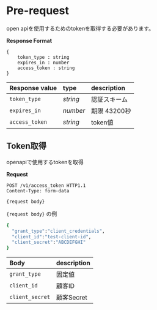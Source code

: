 # Pre-request

open apiを使用するためのtokenを取得する必要があります。

**Response Format**

```text
{
    token_type : string
    expires_in : number
    access_token : string
}
```

| Response value | type | description |
| :--- | :--- | :--- |
| `token_type` | _string_ | 認証スキーム |
| `expires_in` | _number_ | 期限 43200秒 |
| `access_token` | _string_ | token値 |

## Token取得

openapiで使用するtokenを取得

**Request**

```http
POST /v1/access_token HTTP1.1
Content-Type: form-data

{request body}
```

`{request body}` の例

```ruby
{
  "grant_type":"client_credentials",
  "client_id":"test-client-id",
  "client_secret":"ABCDEFGHI"
}
```

| Body | description |
| :--- | :--- |
| `grant_type` | 固定値 |
| `client_id` | 顧客ID |
| `client_secret` | 顧客Secret |

